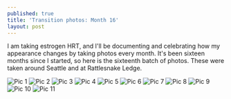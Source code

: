```yaml
---
published: true
title: 'Transition photos: Month 16'
layout: post
---
```


I am taking estrogen HRT, and I'll be documenting and celebrating
how my appearance changes by taking photos every month.
It's been sixteen months since I started, so here is the sixteenth batch of photos.
These were taken around Seattle and at Rattlesnake Ledge.

![Pic  1](/assets/album-08-23-24/pic01.jpg)
![Pic  2](/assets/album-08-23-24/pic02.jpg)
![Pic  3](/assets/album-08-23-24/pic03.jpg)
![Pic  4](/assets/album-08-23-24/pic04.jpg)
![Pic  5](/assets/album-08-23-24/pic05.jpg)
![Pic  6](/assets/album-08-23-24/pic06.jpg)
![Pic  7](/assets/album-08-23-24/pic07.jpg)
![Pic  8](/assets/album-08-23-24/pic08.jpg)
![Pic  9](/assets/album-08-23-24/pic09.jpg)
![Pic 10](/assets/album-08-23-24/pic10.jpg)
![Pic 11](/assets/album-08-23-24/pic11.jpg)
